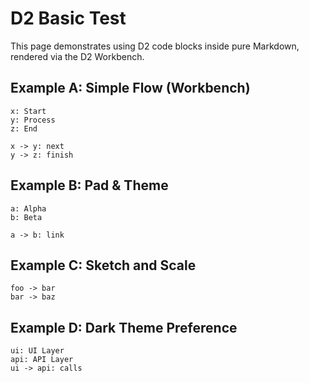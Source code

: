 # D2 Basic Test

This page demonstrates using D2 code blocks inside pure Markdown, rendered via the D2 Workbench.

## Example A: Simple Flow (Workbench)

```d2 {"name":"Simple Flow", "workbench": true}
x: Start
y: Process
z: End

x -> y: next
y -> z: finish
```

## Example B: Pad & Theme

```d2 {"name":"Pad & Theme", "pad":16, "themeID":0}
a: Alpha
b: Beta

a -> b: link
```

## Example C: Sketch and Scale

```d2 {"name":"Sketch x1.5", "sketch": true, "scale": 1.5}
foo -> bar
bar -> baz
```

## Example D: Dark Theme Preference

```d2 {"name":"Dark Theme Preferred", "darkThemeID": 2}
ui: UI Layer
api: API Layer
ui -> api: calls
```
